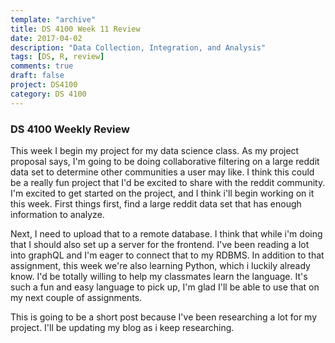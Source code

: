 ```yaml
---
template: "archive"
title: DS 4100 Week 11 Review
date: 2017-04-02
description: "Data Collection, Integration, and Analysis"
tags: [DS, R, review]
comments: true
draft: false
project: DS4100
category: DS 4100
---
```


### DS 4100 Weekly Review

This week I begin my project for my data science class. As my project proposal says, I'm going to be doing collaborative filtering on a large reddit data set to determine other communities a user may like. I think this could be a really fun project that I'd be excited to share with the reddit community. I'm excited to get started on the project, and I think i'll begin working on it this week. First things first, find a large reddit data set that has enough information to analyze. 

Next, I need to upload that to a remote database. I think that while i'm doing that I should also set up a server for the frontend. I've been reading a lot into graphQL and I'm eager to connect that to my RDBMS. In addition to that assignment, this week we're also learning Python, which i luckily already know. I'd be totally willing to help my classmates learn the language. It's such a fun and easy language to pick up, I'm glad I'll be able to use that on my next couple of assignments. 

This is going to be a short post because I've been researching a lot for my project. I'll be updating my blog as i keep researching.